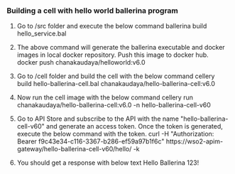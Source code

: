 ### Building a cell with hello world ballerina program

1) Go to /src folder and execute the below command
ballerina build hello_service.bal

2) The above command will generate the ballerina executable and docker images in local docker repository. Push this image to docker hub.
docker push chanakaudaya/helloworld:v6.0

3) Go to /cell folder and build the cell with the below command
cellery build hello-ballerina-cell.bal chanakaudaya/hello-ballerina-cell:v6.0

4) Now run the cell image with the below command
cellery run chanakaudaya/hello-ballerina-cell:v6.0 -n hello-ballerina-cell-v60

5) Go to API Store and subscribe to the API with the name "hello-ballerina-cell-v60" and generate an access token. Once the token is generated, execute the below command with the token.
curl -H "Authorization: Bearer f9c43e34-c116-3367-b286-ef59a97b1f6c" https://wso2-apim-gateway/hello-ballerina-cell-v60/hello/ -k

6) You should get a response with below text
Hello Ballerina 123!
